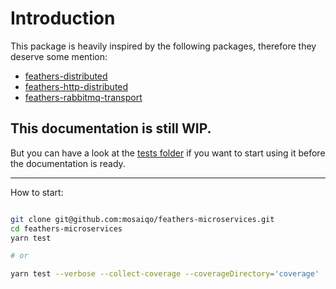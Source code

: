 # Introduction

This package is heavily inspired by the following packages, therefore they deserve some mention:

- [feathers-distributed](https://github.com/kalisio/feathers-distributed)
- [feathers-http-distributed](https://github.com/dekelev/feathers-http-distributed)
- [feathers-rabbitmq-transport](https://github.com/SetaSouto/feathers-rabbitmq-transport)


## This documentation is still WIP.

But you can have a look at the [tests folder](https://github.com/mosaiqo/feathers-microservices/tree/main/test)
if you want to start using it before the documentation is ready.

------------------------------

How to start:
```bash

git clone git@github.com:mosaiqo/feathers-microservices.git
cd feathers-microservices
yarn test 

# or 

yarn test --verbose --collect-coverage --coverageDirectory='coverage'

```


